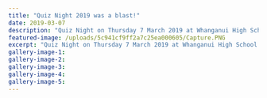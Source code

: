 ```yaml
---
title: "Quiz Night 2019 was a blast!"
date: 2019-03-07
description: "Quiz Night on Thursday 7 March 2019 at Whanganui High School was a blast!.."
featured-image: /uploads/5c941cf9ff2a7c25ea000605/Capture.PNG
excerpt: "Quiz Night on Thursday 7 March 2019 at Whanganui High School was a blast!"
gallery-image-1: 
gallery-image-2: 
gallery-image-3: 
gallery-image-4: 
gallery-image-5: 
---
```

